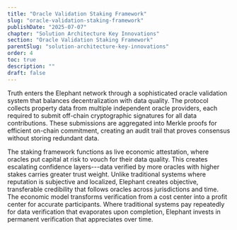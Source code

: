 ```yaml
---
title: "Oracle Validation Staking Framework"
slug: "oracle-validation-staking-framework"
publishDate: "2025-07-07"
chapter: "Solution Architecture Key Innovations"
section: "Oracle Validation Staking Framework"
parentSlug: "solution-architecture-key-innovations"
order: 4
toc: true
description: ""
draft: false
---
```


Truth enters the Elephant network through a sophisticated oracle validation
system that balances decentralization with data quality. The protocol collects
property data from multiple independent oracle providers, each required to
submit off-chain cryptographic signatures for all data contributions. These
submissions are aggregated into Merkle proofs for efficient on-chain commitment,
creating an audit trail that proves consensus without storing redundant data.

The staking framework functions as live economic attestation, where oracles put
capital at risk to vouch for their data quality. This creates escalating
confidence layers---data verified by more oracles with higher stakes carries
greater trust weight. Unlike traditional systems where reputation is subjective
and localized, Elephant creates objective, transferable credibility that follows
oracles across jurisdictions and time. The economic model transforms
verification from a cost center into a profit center for accurate participants.
Where traditional systems pay repeatedly for data verification that evaporates
upon completion, Elephant invests in permanent verification that appreciates
over time.
